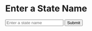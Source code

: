 <html>
<head>
    <title>State Input</title>
    <script src="https://cdn.jsdelivr.net/npm/chart.js"></script>
</head>
<body>
    <h1>Enter a State Name</h1>
    <form id="stateForm">
        <input type="text" id="stateInput" placeholder="Enter a state name">
        <button type="submit">Submit</button>
    </form>
    <div id="result">
        <!-- The result from the backend will be displayed here -->
        <h2 id="chartTitle"></h2>
        <canvas id="barChart"></canvas>
    </div>

<script>
        // Listen for the form submission
        document.getElementById('stateForm').addEventListener('submit', function (e) {
            e.preventDefault(); // Prevent the default form submission
            // Get the state name from the input field
            const stateName = document.getElementById('stateInput').value;
            // Send the stateName to the backend using a fetch request
            fetch(`http://localhost:5000/api/data/state/${stateName}`, {
                method: 'GET',
                headers: {
                    'Content-Type': 'application/json',
                }
            })
            .then(response => response.json())
            .then(data => {
                // Get the total population and deaths from lung cancer
                const totalPopulation = data['TotalPopulation'];
                const deathCount = data['Total amount of death from lung cancer'];

                // Display the chart
                const chartTitle = `Total Population vs Deaths from Lung Cancer in ${stateName}`;
                document.getElementById('chartTitle').textContent = chartTitle;
                new Chart(document.getElementById('barChart'), {
                    type: 'bar',
                    data: {
                        labels: ['Total Population', 'Deaths from Lung Cancer'],
                        datasets: [{
                            data: [totalPopulation, deathCount],
                            backgroundColor: ['lightblue', 'red'],
                            borderWidth: 1,
                        }],
                    },
                    options: {
                        scales: {
                            y: {
                                beginAtZero: true,
                            },
                        },
                    },
                });
            })
            .catch(error => {
                console.error('Error:', error);
            });
        });
    </script>
</body>
</html>
